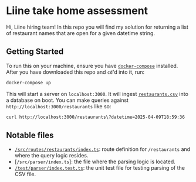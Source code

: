 # Liine take home assessment

Hi, Liine hiring team! In this repo you will find my solution for returning a list of restaurant names that are open for a given datetime string.

## Getting Started

To run this on your machine, ensure you have [`docker-compose`](https://docs.docker.com/compose/install/) installed. After you have downloaded this repo and `cd`'d into it, run:

```sh
docker-compose up
```

This will start a server on `localhost:3000`. It will ingest [`restaurants.csv`](restaurants.csv) into a database on boot. You can make queries against `http://localhost:3000/restaurants` like so:

```sh 
curl http://localhost:3000/restaurants\?datetime=2025-04-09T18:59:36
```

## Notable files
 
- [`/src/routes/restaurants/index.ts`](src/routes/restaurants/index.ts): route definition for `/restaurants` and where the query logic resides.
- [`/src/parser/index.ts`]: the file where the parsing logic is located.
- [`/test/parser/index.test.ts`](test/parser/index.test.ts): the unit test file for testing parsing of the CSV file.
